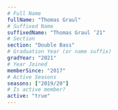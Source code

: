 ```yaml
---
# Full Name
fullName: "Thomas Graul"
# Suffixed Name
suffixedName: "Thomas Graul ’21"
# Section
section: "Double Bass"
# Graduation Year (or name suffix)
gradYear: "2021"
# Year Joined
memberSince: "2017"
# Active Seasons
seasons: ["2019/20"]
# Is active member?
active: "true"
---
```


